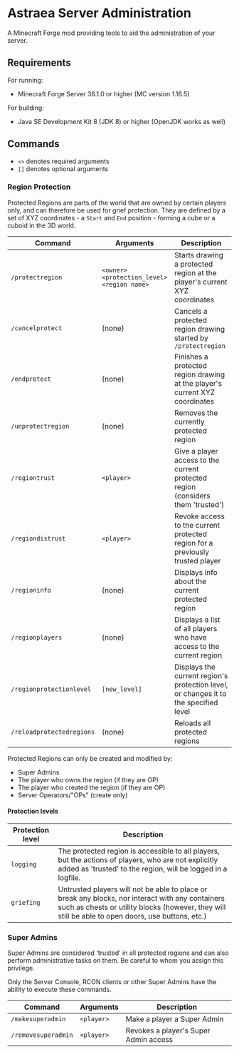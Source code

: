 # Astraea Server Administration
A Minecraft Forge mod providing tools to aid the administration of your server.

## Requirements
For running:
- Minecraft Forge Server 36.1.0 or higher (MC version 1.16.5)

For building:
- Java SE Development Kit 8 (JDK 8) or higher (OpenJDK works as well)

## Commands

- `<>` denotes required arguments
- `[]` denotes optional arguments

### Region Protection

Protected Regions are parts of the world that are owned by certain players only, and can therefore be used for grief protection. They are defined by a set of XYZ coordinates - a `Start` and `End` position - forming a cube or a cuboid in the 3D world.

| Command | Arguments | Description |
| ------- | --------- | ----------- |
| `/protectregion` | `<owner>`<br>`<protection_level>`<br>`<region name>` | Starts drawing a protected region at the player's current XYZ coordinates |
| `/cancelprotect` | (none) | Cancels a protected region drawing started by `/protectregion` |
| `/endprotect` | (none) | Finishes a protected region drawing at the player's current XYZ coordinates |
| `/unprotectregion` | (none) | Removes the currently protected region |
| `/regiontrust` | `<player>` | Give a player access to the current protected region (considers them 'trusted') |
| `/regiondistrust` | `<player>` | Revoke access to the current protected region for a previously trusted player |
| `/regioninfo` | (none) | Displays info about the current protected region |
| `/regionplayers` | (none) | Displays a list of all players who have access to the current region |
| `/regionprotectionlevel` | `[new_level]` | Displays the current region's protection level, or changes it to the specified level |
| `/reloadprotectedregions` | (none) | Reloads all protected regions |

Protected Regions can only be created and modified by:
- Super Admins
- The player who owns the region (if they are OP)
- The player who created the region (if they are OP)
- Server Operators/"OPs" (create only)

#### Protection levels

| Protection level | Description |
| ---------------- | ----------- |
| `logging`        | The protected region is accessible to all players, but the actions of players, who are not explicitly added as 'trusted' to the region, will be logged in a logfile.
| `griefing`       | Untrusted players will not be able to place or break any blocks, nor interact with any containers such as chests or utility blocks (however, they will still be able to open doors, use buttons, etc.)

### Super Admins

Super Admins are considered 'trusted' in all protected regions and can also perform administrative tasks on them. Be careful to whom you assign this privilege.

Only the Server Console, RCON clients or other Super Admins have the ability to execute these commands.

| Command | Arguments | Description |
| ------- | --------- | ----------- |
| `/makesuperadmin`   | `<player>` | Make a player a Super Admin |
| `/removesuperadmin` | `<player>` | Revokes a player's Super Admin access |